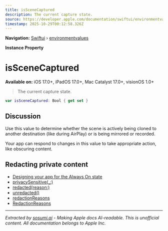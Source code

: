 ```yaml
---
title: isSceneCaptured
description: The current capture state.
source: https://developer.apple.com/documentation/swiftui/environmentvalues/isscenecaptured
timestamp: 2025-10-29T00:12:58.326Z
---
```


**Navigation:** [Swiftui](/documentation/swiftui) › [environmentvalues](/documentation/swiftui/environmentvalues)

**Instance Property**

# isSceneCaptured

**Available on:** iOS 17.0+, iPadOS 17.0+, Mac Catalyst 17.0+, visionOS 1.0+

> The current capture state.

```swift
var isSceneCaptured: Bool { get set }
```

## Discussion

Use this value to determine whether the scene is actively being cloned to another destination (like during AirPlay) or is being mirrored or recorded.

Your app can respond to changes in this value to take appropriate action, like obscuring content.

## Redacting private content

- [Designing your app for the Always On state](/documentation/watchOS-Apps/designing-your-app-for-the-always-on-state)
- [privacySensitive(_:)](/documentation/swiftui/view/privacysensitive(_:))
- [redacted(reason:)](/documentation/swiftui/view/redacted(reason:))
- [unredacted()](/documentation/swiftui/view/unredacted())
- [redactionReasons](/documentation/swiftui/environmentvalues/redactionreasons)
- [RedactionReasons](/documentation/swiftui/redactionreasons)

---

*Extracted by [sosumi.ai](https://sosumi.ai) - Making Apple docs AI-readable.*
*This is unofficial content. All documentation belongs to Apple Inc.*
